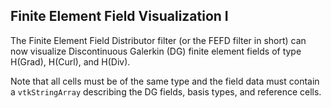 ## Finite Element Field Visualization I

The Finite Element Field Distributor filter (or the FEFD filter in short)
can now visualize Discontinuous Galerkin (DG) finite element fields of type H(Grad), H(Curl), and H(Div).

Note that all cells must be of the same type and the field data must
contain a `vtkStringArray` describing the DG fields, basis types, and
reference cells.
